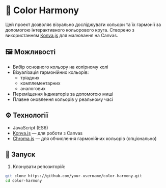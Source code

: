 # 🎨 Color Harmony

Цей проект дозволяє візуально досліджувати кольори та їх гармонії за допомогою інтерактивного кольорового круга. Створено з використанням [Konva.js](https://konvajs.org/) для малювання на Canvas.

## 🖼️ Можливості

- Вибір основного кольору на колірному колі
- Візуалізація гармонійних кольорів:
  - тріадних
  - комплементарних
  - аналогових
- Переміщення індикаторів за допомогою миші
- Плавне оновлення кольорів у реальному часі

## ⚙️ Технології

- JavaScript (ES6)
- [Konva.js](https://konvajs.org/) — для роботи з Canvas
- [Chroma.js](https://gka.github.io/chroma.js/) — для обчислення гармонійних кольорів (опціонально)

## 🚀 Запуск

1. Клонувати репозиторій:

```bash
git clone https://github.com/your-username/color-harmony.git
cd color-harmony
